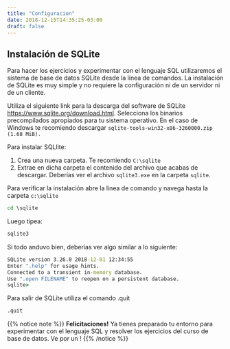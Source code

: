 ```yaml
---
title: "Configuracion"
date: 2018-12-15T14:35:25-03:00
draft: false
---
```

## Instalación de SQLite

Para hacer los ejercicios y experimentar con el lenguaje SQL utilizaremos el sistema de base de datos SQLite desde la línea de comandos. La instalación de SQLite es muy simple y no requiere la configuración ni de un servidor ni de un cliente.

Utiliza el siguiente link para la descarga del software de SQLite https://www.sqlite.org/download.html. Selecciona los binarios precompilados apropiados para tu sistema operativo. En el caso de Windows te recomiendo descargar `sqlite-tools-win32-x86-3260000.zip
(1.68 MiB).`

Para instalar SQLlite:

1. Crea una nueva carpeta. Te recomiendo `C:\sqlite`
2. Extrae en dicha carpeta el contenido del archivo que acabas de descargar. Deberías ver el archivo `sqlite3.exe` en la carpeta `sqlite`.


Para verificar la instalación abre la línea de comando y navega hasta la carpeta `c:\sqlite`

```cmd
cd \sqlite
```

Luego tipea:

```cmd
sqlite3
```

Si todo anduvo bien, deberías ver algo similar a lo siguiente:

```cmd
SQLite version 3.26.0 2018-12-01 12:34:55
Enter ".help" for usage hints.
Connected to a transient in-memory database.
Use ".open FILENAME" to reopen on a persistent database.
sqlite>
```

Para salir de SQLite utiliza el comando .quit

```cmd
.quit
```

{{% notice note %}}
**Felicitaciones!** Ya tienes preparado tu entorno para experimentar con el lenguaje SQL y resolver los ejercicios del curso de base de datos. Ve por un <i class='fas fa-coffee'></i> !
{{% /notice %}}
